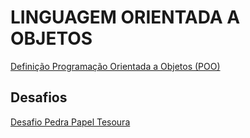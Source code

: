 # LINGUAGEM ORIENTADA A OBJETOS
[Definição Programação Orientada a Objetos (POO)](https://github.com/MoacirParticular/POO-o-que-programa-o-orientada-a-objetos/blob/main/Arquivos/Definição-POO.md)


## Desafios
[Desafio Pedra Papel Tesoura](https://github.com/MoacirParticular/POO-o-que-programa-o-orientada-a-objetos/blob/main/Arquivos/Desafio%20PPT.md)
